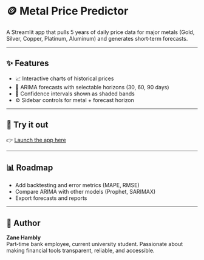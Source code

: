 # 🪙 Metal Price Predictor

A Streamlit app that pulls 5 years of daily price data for major metals (Gold, Silver, Copper, Platinum, Aluminum) and generates short‑term forecasts.

---

## ✨ Features
- 📈 Interactive charts of historical prices  
- 🔮 ARIMA forecasts with selectable horizons (30, 60, 90 days)  
- 🎨 Confidence intervals shown as shaded bands  
- ⚙️ Sidebar controls for metal + forecast horizon  

---

## 🔗 Try it out
👉 [Launch the app here](https://your-deployment-link.com)  


---

## 📊 Roadmap
- Add backtesting and error metrics (MAPE, RMSE)  
- Compare ARIMA with other models (Prophet, SARIMAX)  
- Export forecasts and reports  

---

## 👤 Author
**Zane Hambly**  
Part‑time bank employee, current university student. 
Passionate about making financial tools transparent, reliable, and accessible.
